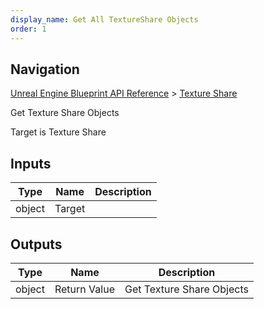 ```yaml
---
display_name: Get All TextureShare Objects
order: 1
---
```

## Navigation

[Unreal Engine Blueprint API Reference](https://dev.epicgames.com/documentation/en-us/unreal-engine/BlueprintAPI) > [Texture Share](https://dev.epicgames.com/documentation/en-us/unreal-engine/BlueprintAPI/TextureShare)

Get Texture Share Objects

Target is Texture Share

## Inputs

| Type | Name | Description |
| --- | --- | --- |
| object | Target |  |

## Outputs

| Type | Name | Description |
| --- | --- | --- |
| object | Return Value | Get Texture Share Objects |
